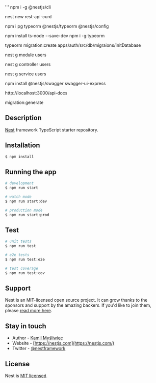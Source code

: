 ''' npm i -g @nestjs/cli

nest new rest-api-curd

npm i pg typeorm @nestjs/typeorm @nestjs/config

 npm install ts-node --save-dev
 npm i -g typeorm

typeorm migration:create apps/auth/src/db/migraions/initDatabase

nest g module users

nest g controller users

nest g service users

npm install @nestjs/swagger swagger-ui-express

http://localhost:3000/api-docs

migration:generate 

 
## Description

[Nest](https://github.com/nestjs/nest) framework TypeScript starter repository.

## Installation

```bash
$ npm install
```

## Running the app

```bash
# development
$ npm run start

# watch mode
$ npm run start:dev

# production mode
$ npm run start:prod
```

## Test

```bash
# unit tests
$ npm run test

# e2e tests
$ npm run test:e2e

# test coverage
$ npm run test:cov
```

## Support

Nest is an MIT-licensed open source project. It can grow thanks to the sponsors and support by the amazing backers. If you'd like to join them, please [read more here](https://docs.nestjs.com/support).

## Stay in touch

- Author - [Kamil Myśliwiec](https://kamilmysliwiec.com)
- Website - [https://nestjs.com](https://nestjs.com/)
- Twitter - [@nestframework](https://twitter.com/nestframework)

## License

Nest is [MIT licensed](LICENSE).
